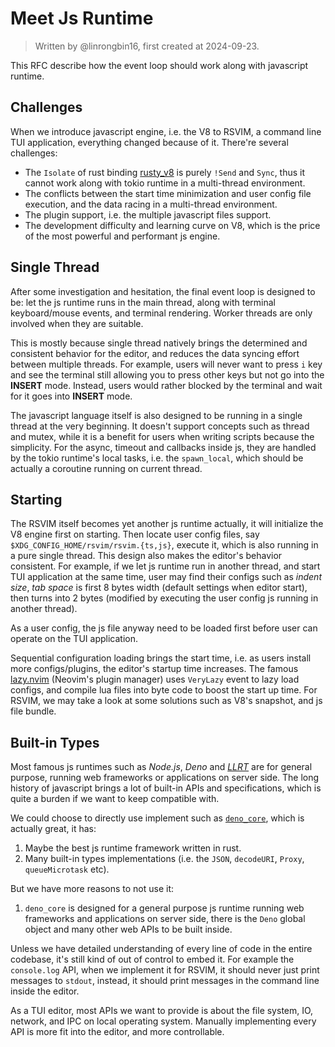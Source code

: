 # Meet Js Runtime

> Written by @linrongbin16, first created at 2024-09-23.

This RFC describe how the event loop should work along with javascript runtime.

## Challenges

When we introduce javascript engine, i.e. the V8 to RSVIM, a command line TUI application, everything changed because of it. There're several challenges:

- The `Isolate` of rust binding [rusty_v8](https://github.com/denoland/rusty_v8) is purely `!Send` and `Sync`, thus it cannot work along with tokio runtime in a multi-thread environment.
- The conflicts between the start time minimization and user config file execution, and the data racing in a multi-thread environment.
- The plugin support, i.e. the multiple javascript files support.
- The development difficulty and learning curve on V8, which is the price of the most powerful and performant js engine.

## Single Thread

After some investigation and hesitation, the final event loop is designed to be: let the js runtime runs in the main thread, along with terminal keyboard/mouse events, and terminal rendering. Worker threads are only involved when they are suitable.

This is mostly because single thread natively brings the determined and consistent behavior for the editor, and reduces the data syncing effort between multiple threads. For example, users will never want to press `i` key and see the terminal still allowing you to press other keys but not go into the **INSERT** mode. Instead, users would rather blocked by the terminal and wait for it goes into **INSERT** mode.

The javascript language itself is also designed to be running in a single thread at the very beginning. It doesn't support concepts such as thread and mutex, while it is a benefit for users when writing scripts because the simplicity. For the async, timeout and callbacks inside js, they are handled by the tokio runtime's local tasks, i.e. the `spawn_local`, which should be actually a coroutine running on current thread.

## Starting

The RSVIM itself becomes yet another js runtime actually, it will initialize the V8 engine first on starting. Then locate user config files, say `$XDG_CONFIG_HOME/rsvim/rsvim.{ts,js}`, execute it, which is also running in a pure single thread. This design also makes the editor's behavior consistent. For example, if we let js runtime run in another thread, and start TUI application at the same time, user may find their configs such as _indent size_, _tab space_ is first 8 bytes width (default settings when editor start), then turns into 2 bytes (modified by executing the user config js running in another thread).

As a user config, the js file anyway need to be loaded first before user can operate on the TUI application.

Sequential configuration loading brings the start time, i.e. as users install more configs/plugins, the editor's startup time increases. The famous [lazy.nvim](https://github.com/folke/lazy.nvim) (Neovim's plugin manager) uses `VeryLazy` event to lazy load configs, and compile lua files into byte code to boost the start up time. For RSVIM, we may take a look at some solutions such as V8's snapshot, and js file bundle.

## Built-in Types

Most famous js runtimes such as _Node.js_, _Deno_ and [_LLRT_](https://github.com/awslabs/llrt) are for general purpose, running web frameworks or applications on server side. The long history of javascript brings a lot of built-in APIs and specifications, which is quite a burden if we want to keep compatible with.

We could choose to directly use implement such as [`deno_core`](https://github.com/denoland/deno_core), which is actually great, it has:

1. Maybe the best js runtime framework written in rust.
2. Many built-in types implementations (i.e. the `JSON`, `decodeURI`, `Proxy`, `queueMicrotask` etc).

But we have more reasons to not use it:

1. `deno_core` is designed for a general purpose js runtime running web frameworks and applications on server side, there is the `Deno` global object and many other web APIs to be built inside.

Unless we have detailed understanding of every line of code in the entire codebase, it's still kind of out of control to embed it. For example the `console.log` API, when we implement it for RSVIM, it should never just print messages to `stdout`, instead, it should print messages in the command line inside the editor.

As a TUI editor, most APIs we want to provide is about the file system, IO, network, and IPC on local operating system. Manually implementing every API is more fit into the editor, and more controllable.
